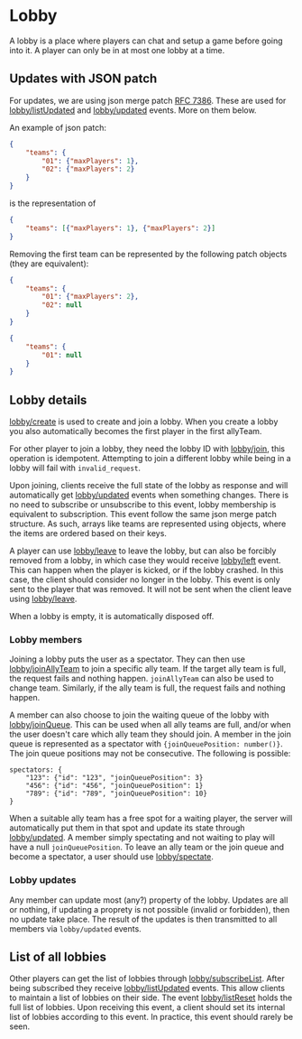 # Lobby

A lobby is a place where players can chat and setup a game before going into it.
A player can only be in at most one lobby at a time.


## Updates with JSON patch

For updates, we are using json merge patch [RFC 7386](https://www.rfc-editor.org/rfc/rfc7386.html).
These are used for [lobby/listUpdated](#listUpdated) and [lobby/updated](#updated) events. More
on them below.

An example of json patch:

```json
{
    "teams": {
        "01": {"maxPlayers": 1},
        "02": {"maxPlayers": 2}
    }
}
```
is the representation of
```json
{
    "teams": [{"maxPlayers": 1}, {"maxPlayers": 2}]
}
```

Removing the first team can be represented by the following patch objects (they are equivalent):

```json
{
    "teams": {
        "01": {"maxPlayers": 2},
        "02": null
    }
}

{
    "teams": {
        "01": null
    }
}
```


## Lobby details

[lobby/create](#create) is used to create and join a lobby. When you create a lobby
you also automatically becomes the first player in the first allyTeam.

For other player to join a lobby, they need the lobby ID with [lobby/join](#join),
this operation is idempotent. Attempting to join a different lobby while being
in a lobby will fail with `invalid_request`.

Upon joining, clients receive the full state of the lobby as
response and will automatically get [lobby/updated](#updated) events when
something changes. There is no need to subscribe or unsubscribe to this event,
lobby membership is equivalent to subscription.
This event follow the same json merge patch structure.
As such, arrays like teams are represented using objects, where the items
are ordered based on their keys.

A player can use [lobby/leave](#leave) to leave the lobby, but can also be forcibly removed
from a lobby, in which case they would receive [lobby/left](#left) event. This can
happen when the player is kicked, or if the lobby crashed. In this case, the client should
consider no longer in the lobby. This event is only sent to the player that was removed.
It will not be sent when the client leave using [lobby/leave](#leave).

When a lobby is empty, it is automatically disposed off.


### Lobby members

Joining a lobby puts the user as a spectator.
They can then use [lobby/joinAllyTeam](#joinAllyTeam) to join a specific ally team.
If the target ally team is full, the request fails and nothing happen. `joinAllyTeam` can also be used
to change team. Similarly, if the ally team is full, the request fails and nothing happen.

A member can also choose to join the waiting queue of the lobby with [lobby/joinQueue](#joinQueue). This can be used when all ally teams are full, and/or when the user doesn't care which ally team they should join.
A member in the join queue is represented as a spectator with `{joinQueuePosition: number()}`. The join queue
positions may not be consecutive. The following is possible:

```
spectators: {
    "123": {"id": "123", "joinQueuePosition": 3}
    "456": {"id": "456", "joinQueuePosition": 1}
    "789": {"id": "789", "joinQueuePosition": 10}
}
```

When a suitable ally team has a free spot for a waiting player, the server will automatically put them
in that spot and update its state through [lobby/updated](#updated).
A member simply spectating and not waiting to play will have a null `joinQueuePosition`.
To leave an ally team or the join queue and become a spectator, a user should use [lobby/spectate](#spectate).


### Lobby updates

Any member can update most (any?) property of the lobby. Updates are all or nothing, if updating a proprety
is not possible (invalid or forbidden), then no update take place.
The result of the updates is then transmitted to all members via `lobby/updated` events.


## List of all lobbies

Other players can get the list of lobbies through [lobby/subscribeList](#subscribeList). After being
subscribed they receive [lobby/listUpdated](#listUpdated) events.
This allow clients to maintain a list of lobbies on their side.
The event [lobby/listReset](#listReset) holds the full list of lobbies. Upon receiving this
event, a client should set its internal list of lobbies according to this event.
In practice, this event should rarely be seen.
